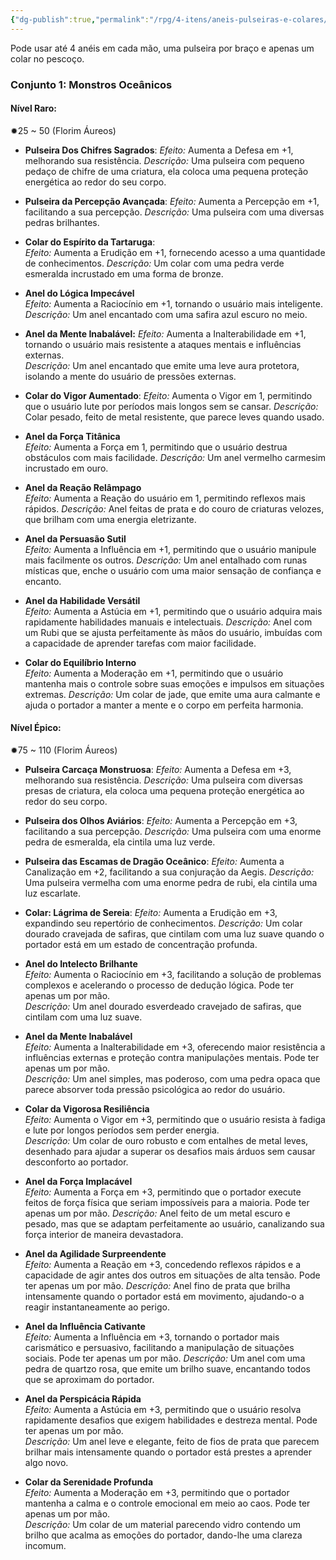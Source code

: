 ```yaml
---
{"dg-publish":true,"permalink":"/rpg/4-itens/aneis-pulseiras-e-colares/","dgPassFrontmatter":true}
---
```




Pode usar até 4 anéis em cada mão, uma pulseira por braço e apenas um colar no pescoço. 
### Conjunto 1: Monstros Oceânicos

#### Nível Raro:
✹25 ~ 50 (Florim Áureos)
- **Pulseira Dos Chifres Sagrados**: 
	 _Efeito:_ Aumenta a Defesa em +1, melhorando sua resistência. 
     _Descrição:_ Uma pulseira com pequeno pedaço de chifre de uma criatura, ela coloca uma pequena proteção energética ao redor do seu corpo.
	
- **Pulseira da Percepção Avançada**: 
	 _Efeito:_ Aumenta a Percepção em +1, facilitando a sua percepção. 
     _Descrição:_ Uma pulseira com uma diversas pedras brilhantes.
     
- **Colar do Espírito da Tartaruga**: 	
	 _Efeito:_ Aumenta a Erudição em +1, fornecendo acesso a uma quantidade de conhecimentos.
	 _Descrição:_ Um colar com uma pedra verde esmeralda incrustado em uma forma de bronze.
	
- **Anel do Lógica Impecável**	
	 _Efeito:_ Aumenta a Raciocínio em +1, tornando o usuário mais inteligente.
	 _Descrição:_ Um anel encantado com uma safira azul escuro no meio.
	
- **Anel da Mente Inabalável:** 
	 _Efeito:_ Aumenta a Inalterabilidade em +1, tornando o usuário mais resistente a ataques mentais e influências externas.  
	 _Descrição:_ Um anel encantado que emite uma leve aura protetora, isolando a mente do usuário de pressões externas.
	
- **Colar do Vigor Aumentado**:
	 _Efeito:_ Aumenta o Vigor em 1, permitindo que o usuário lute por períodos mais longos sem se cansar.
	 _Descrição:_ Colar pesado, feito de metal resistente, que parece leves quando usado.
	
- **Anel da Força Titânica**  
	 _Efeito:_ Aumenta a Força em 1, permitindo que o usuário destrua obstáculos com mais facilidade.
	 _Descrição:_ Um anel vermelho carmesim incrustado em ouro.
	
- **Anel da Reação Relâmpago**  
	 _Efeito:_ Aumenta a Reação do usuário em 1, permitindo reflexos mais rápidos.
	 _Descrição:_ Anel feitas de prata e do couro de criaturas velozes, que brilham com uma energia eletrizante.
	
- **Anel da Persuasão Sutil**  
     _Efeito:_ Aumenta a Influência em +1, permitindo que o usuário manipule mais facilmente os outros.
     _Descrição:_ Um anel entalhado com runas místicas que, enche o usuário com uma maior sensação de confiança e encanto.
    
- **Anel da Habilidade Versátil**  
     _Efeito:_ Aumenta a Astúcia em +1, permitindo que o usuário adquira mais rapidamente habilidades manuais e intelectuais.
     _Descrição:_ Anel com um Rubi que se ajusta perfeitamente às mãos do usuário, imbuídas com a capacidade de aprender tarefas com maior facilidade.
    
- **Colar do Equilíbrio Interno**  
     _Efeito:_ Aumenta a Moderação em +1, permitindo que o usuário mantenha mais o controle sobre suas emoções e impulsos em situações extremas.
     _Descrição:_ Um colar de jade, que emite uma aura calmante e ajuda o portador a manter a mente e o corpo em perfeita harmonia.

#### Nível Épico:
✹75 ~ 110 (Florim Áureos)
- **Pulseira Carcaça Monstruosa**: 
	 _Efeito:_ Aumenta a Defesa em +3, melhorando sua resistência. 
     _Descrição:_ Uma pulseira com diversas presas de criatura, ela coloca uma pequena proteção energética ao redor do seu corpo.
	
- **Pulseira dos Olhos Aviários**: 
	 _Efeito:_ Aumenta a Percepção em +3, facilitando a sua percepção. 
     _Descrição:_ Uma pulseira com uma enorme pedra de esmeralda, ela cintila uma luz verde.
	
- **Pulseira das Escamas de Dragão Oceânico**: 
	 _Efeito:_ Aumenta a Canalização em +2, facilitando a sua conjuração da Aegis.
     _Descrição:_ Uma pulseira vermelha com uma enorme pedra de rubi, ela cintila uma luz escarlate.
	
- **Colar: Lágrima de Sereia**: 
	 _Efeito:_ Aumenta a Erudição em +3, expandindo seu repertório de conhecimentos. 
     _Descrição:_ Um colar dourado cravejada de safiras, que cintilam com uma luz suave quando o portador está em um estado de concentração profunda.
	
- **Anel do Intelecto Brilhante**  
     _Efeito:_ Aumenta o Raciocínio em +3, facilitando a solução de problemas complexos e acelerando o processo de dedução lógica. Pode ter apenas um por mão.  
     _Descrição:_ Um anel dourado esverdeado cravejado de safiras, que cintilam com uma luz suave.
    
- **Anel da Mente Inabalável**  
     _Efeito:_ Aumenta a Inalterabilidade em +3, oferecendo maior resistência a influências externas e proteção contra manipulações mentais. Pode ter apenas um por mão.  
     _Descrição:_ Um anel simples, mas poderoso, com uma pedra opaca que parece absorver toda pressão psicológica ao redor do usuário.
    
- **Colar da Vigorosa Resiliência**  
     _Efeito:_ Aumenta o Vigor em +3, permitindo que o usuário resista à fadiga e lute por longos períodos sem perder energia.  
     _Descrição:_ Um colar de ouro robusto e com entalhes de metal leves, desenhado para ajudar a superar os desafios mais árduos sem causar desconforto ao portador.
    
- **Anel da Força Implacável**  
     _Efeito:_ Aumenta a Força em +3, permitindo que o portador execute feitos de força física que seriam impossíveis para a maioria. Pode ter apenas um por mão.
     _Descrição:_ Anel feito de um metal escuro e pesado, mas que se adaptam perfeitamente ao usuário, canalizando sua força interior de maneira devastadora.
    
- **Anel da Agilidade Surpreendente**  
     _Efeito:_ Aumenta a Reação em +3, concedendo reflexos rápidos e a capacidade de agir antes dos outros em situações de alta tensão. Pode ter apenas um por mão. 
     _Descrição:_ Anel fino de prata que brilha intensamente quando o portador está em movimento, ajudando-o a reagir instantaneamente ao perigo.
    
- **Anel da Influência Cativante**  
     _Efeito:_ Aumenta a Influência em +3, tornando o portador mais carismático e persuasivo, facilitando a manipulação de situações sociais. Pode ter apenas um por mão. 
     _Descrição:_ Um anel com uma pedra de quartzo rosa, que emite um brilho suave, encantando todos que se aproximam do portador.
    
- **Anel da Perspicácia Rápida**  
     _Efeito:_ Aumenta a Astúcia em +3, permitindo que o usuário resolva rapidamente desafios  que exigem habilidades e destreza mental. Pode ter apenas um por mão.   
     _Descrição:_ Um anel leve e elegante, feito de fios de prata que parecem brilhar mais intensamente quando o portador está prestes a aprender algo novo.
    
- **Colar da Serenidade Profunda**  
     _Efeito:_ Aumenta a Moderação em +3, permitindo que o portador mantenha a calma e o controle emocional em meio ao caos. Pode ter apenas um por mão.  
     _Descrição:_ Um colar de um material parecendo vidro contendo um brilho que acalma as emoções do portador, dando-lhe uma clareza incomum.
    